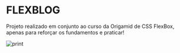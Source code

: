 # FLEXBLOG

Projeto realizado em conjunto ao curso da Origamid de CSS FlexBox, apenas para reforçar os fundamentos e praticar!


![print](https://user-images.githubusercontent.com/67346737/107457280-880ba980-6b30-11eb-90d2-e8df3edf7ce1.JPG)
